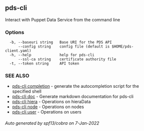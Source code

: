 ## pds-cli

Interact with Puppet Data Service from the command line

### Options

```
  -b, --baseuri string   Base URI for the PDS API
      --config string    config file (default is $HOME/pds-client.yaml)
  -h, --help             help for pds-cli
      --ssl-ca string    certificate authority file
  -t, --token string     API token
```

### SEE ALSO

* [pds-cli completion](pds-cli_completion.md)	 - generate the autocompletion script for the specified shell
* [pds-cli doc](pds-cli_doc.md)	 - Generate markdown documentation for pds-cli
* [pds-cli hiera](pds-cli_hiera.md)	 - Operations on hieraData
* [pds-cli node](pds-cli_node.md)	 - Operations on nodes
* [pds-cli user](pds-cli_user.md)	 - Operations on users

###### Auto generated by spf13/cobra on 7-Jan-2022
